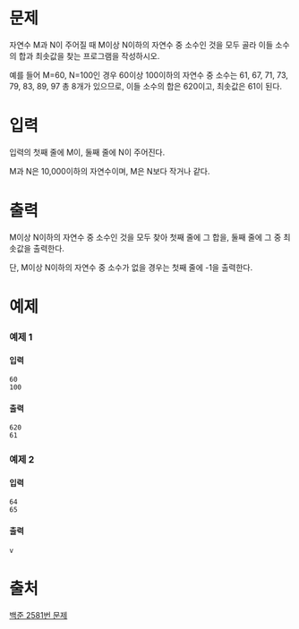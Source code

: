 # 문제
자연수 M과 N이 주어질 때 M이상 N이하의 자연수 중 소수인 것을 모두 골라 이들 소수의 합과 최솟값을 찾는 프로그램을 작성하시오.

예를 들어 M=60, N=100인 경우 60이상 100이하의 자연수 중 소수는 61, 67, 71, 73, 79, 83, 89, 97 총 8개가 있으므로, 이들 소수의 합은 620이고, 최솟값은 61이 된다.

# 입력
입력의 첫째 줄에 M이, 둘째 줄에 N이 주어진다.

M과 N은 10,000이하의 자연수이며, M은 N보다 작거나 같다.

# 출력
M이상 N이하의 자연수 중 소수인 것을 모두 찾아 첫째 줄에 그 합을, 둘째 줄에 그 중 최솟값을 출력한다.

단, M이상 N이하의 자연수 중 소수가 없을 경우는 첫째 줄에 -1을 출력한다.

# 예제
### 예제 1
#### 입력 
```
60
100
```
#### 출력
```
620
61
```
### 예제 2
#### 입력 
```
64
65
```
#### 출력
```
v
```

# 출처
[백준 2581번 문제](https://www.acmicpc.net/problem/2581)


